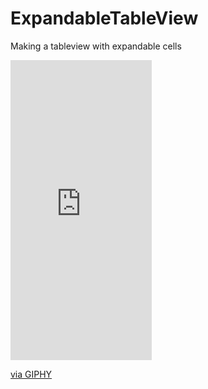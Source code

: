 # ExpandableTableView
Making a tableview with expandable cells

<iframe src="https://giphy.com/embed/Ie9XUQBHU1wCQbiUHn" width="226" height="480" frameBorder="0" class="giphy-embed" allowFullScreen></iframe><p><a href="https://giphy.com/gifs/Ie9XUQBHU1wCQbiUHn">via GIPHY</a></p>
